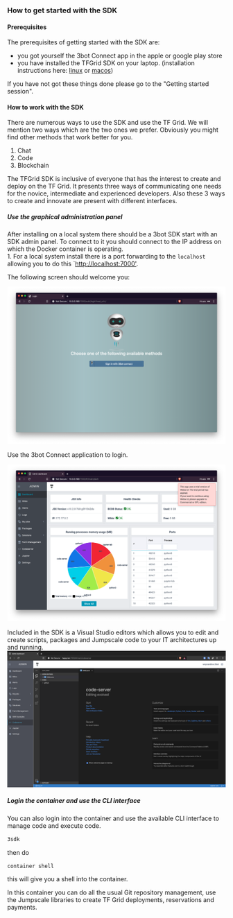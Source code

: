 ### How to get started with the SDK

#### Prerequisites
The prerequisites of getting started with the SDK are:

- you got yourself the 3bot Connect app in the apple or google play store
- you have installed the TFGrid SDK on your laptop.  (installation instructions here: [linux](https://github.com/threefoldfoundation/info_threefold/blob/development/docs/wikieditors/installation_linux.md) or [macos](https://github.com/threefoldfoundation/info_threefold/blob/development/docs/wikieditors/installation_macos.md))

If you have not got these things done please go to the "Getting started session".

#### How to work with the SDK

There are numerous ways to use the SDK and use the TF Grid.  We will mention two ways which are the two ones we prefer.  Obviously you might find other methods that work better for you.

1. Chat
2. Code
3. Blockchain

The TFGrid SDK is inclusive of everyone that has the interest to create and deploy on the TF Grid. It presents three ways of communicating one needs for the novice, intermediate and experienced developers.  Also these 3 ways to create and innovate are present with different interfaces.



##### Use the graphical administration panel

After installing on a local system there should be a 3bot SDK start with an SDK admin panel.  To connect to it you should connect to the IP address on which the Docker container is operating.  
    1. For a local system install there is a port forwarding to the `localhost` allowing you to do this `[http://localhost:7000'](http://localhost:7000).  

The following screen should welcome you:

![SDK login](admin/img/sdk_login.png)

Use the 3bot Connect application to login.

![SDK admin panel](admin_functions/img/sdk_admin_panel.png)


Included in the SDK is a Visual Studio editors which allows you to edit and create scripts, packages and Jumpscale code to your IT architectures up and running.
![Codeserver](admin_functions/img/codeserver.png)

##### Login the container and use the CLI interface
You can also login into the container and use the available CLI interface to manage code and execute code.

```bash
3sdk
```

then do
```
container shell
```

this will give you a shell into the container.

In this container you can do all the usual Git repository management, use the Jumpscale libraries to create TF Grid deployments, reservations and payments.



